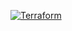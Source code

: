 [![Terraform](https://github.com/AndrzejOlender/terraform-hetzner/actions/workflows/terraform.yml/badge.svg)](https://github.com/AndrzejOlender/terraform-hetzner/actions/workflows/terraform.yml)

